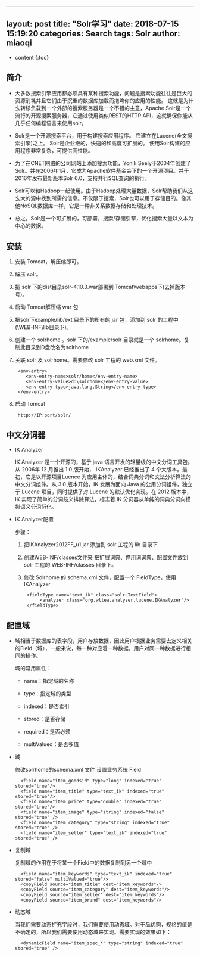 
---
layout: post
title:  "Solr学习"
date:   2018-07-15 15:19:20
categories: Search
tags: Solr
author: miaoqi
---

* content
{:toc}

## 简介

* 大多数搜索引擎应用都必须具有某种搜索功能，问题是搜索功能往往是巨大的资源消耗并且它们由于沉重的数据库加载而拖垮你的应用的性能。
这就是为什么转移负载到一个外部的搜索服务器是一个不错的主意，Apache Solr是一个流行的开源搜索服务器，它通过使用类似REST的HTTP API，这就确保你能从几乎任何编程语言来使用solr。

* Solr是一个开源搜索平台，用于构建搜索应用程序。 它建立在Lucene(全文搜索引擎)之上。 Solr是企业级的，快速的和高度可扩展的。 使用Solr构建的应用程序非常复杂，可提供高性能。

* 为了在CNET网络的公司网站上添加搜索功能，Yonik Seely于2004年创建了Solr。并在2006年1月，它成为Apache软件基金会下的一个开源项目。并于2016年发布最新版本Solr 6.0，支持并行SQL查询的执行。

* Solr可以和Hadoop一起使用。由于Hadoop处理大量数据，Solr帮助我们从这么大的源中找到所需的信息。不仅限于搜索，Solr也可以用于存储目的。像其他NoSQL数据库一样，它是一种非关系数据存储和处理技术。

* 总之，Solr是一个可扩展的，可部署，搜索/存储引擎，优化搜索大量以文本为中心的数据。

## 安装

1. 安装 Tomcat，解压缩即可。

1. 解压 solr。

1. 把 solr 下的dist目录solr-4.10.3.war部署到 Tomcat\webapps下(去掉版本号)。

1. 启动 Tomcat解压缩 war 包

1. 把solr下example/lib/ext 目录下的所有的 jar 包，添加到 solr 的工程中(\WEB-INF\lib目录下)。

1. 创建一个 solrhome 。solr 下的/example/solr 目录就是一个 solrhome。复制此目录到D盘改名为solrhome  

1. 关联 solr 及 solrhome。需要修改 solr 工程的 web.xml 文件。
        
        <env-entry>
           <env-entry-name>solr/home</env-entry-name>
           <env-entry-value>d:\solrhome</env-entry-value>
           <env-entry-type>java.lang.String</env-entry-type>
        </env-entry>
    
1. 启动 Tomcat

        http://IP:port/solr/

## 中文分词器

* IK Analyzer

    IK Analyzer 是一个开源的，基亍 java 语言开发的轻量级的中文分词工具包。从 2006年 12 月推出 1.0 版开始， IKAnalyzer 已经推出了 4 个大版本。最初，它是以开源项目Luence 为应用主体的，结合词典分词和文法分析算法的中文分词组件。从 3.0 版本开始，IK 发展为面向 Java 的公用分词组件，独立亍 Lucene 项目，同时提供了对 Lucene 的默认优化实现。在 2012 版本中，IK 实现了简单的分词歧义排除算法，标志着 IK 分词器从单纯的词典分词向模拟语义分词衍化。

* IK Analyzer配置

    步骤：

    1. 把IKAnalyzer2012FF_u1.jar 添加到 solr 工程的 lib 目录下

    1. 创建WEB-INF/classes文件夹  把扩展词典、停用词词典、配置文件放到 solr 工程的 WEB-INF/classes 目录下。

    1. 修改 Solrhome 的 schema.xml 文件，配置一个 FieldType，使用 IKAnalyzer
        
            <fieldType name="text_ik" class="solr.TextField">
                 <analyzer class="org.wltea.analyzer.lucene.IKAnalyzer"/>
            </fieldType>

## 配置域

* 域相当于数据库的表字段，用户存放数据，因此用户根据业务需要去定义相关的Field（域），一般来说，每一种对应着一种数据，用户对同一种数据进行相同的操作。

    域的常用属性：
    
    * name：指定域的名称

    * type：指定域的类型

    * indexed：是否索引

    * stored：是否存储

    * required：是否必须

    * multiValued：是否多值

* 域

    修改solrhome的schema.xml 文件  设置业务系统 Field

        <field name="item_goodsid" type="long" indexed="true" stored="true"/>
        <field name="item_title" type="text_ik" indexed="true" stored="true"/>
        <field name="item_price" type="double" indexed="true" stored="true"/>
        <field name="item_image" type="string" indexed="false" stored="true" />
        <field name="item_category" type="string" indexed="true" stored="true" />
        <field name="item_seller" type="text_ik" indexed="true" stored="true" />

* 复制域

    复制域的作用在于将某一个Field中的数据复制到另一个域中

        <field name="item_keywords" type="text_ik" indexed="true" stored="false" multiValued="true"/>
        <copyField source="item_title" dest="item_keywords"/>
        <copyField source="item_category" dest="item_keywords"/>
        <copyField source="item_seller" dest="item_keywords"/>
        <copyField source="item_brand" dest="item_keywords"/>

* 动态域

    当我们需要动态扩充字段时，我们需要使用动态域。对于品优购，规格的值是不确定的，所以我们需要使用动态域来实现。需要实现的效果如下：

        <dynamicField name="item_spec_*" type="string" indexed="true" stored="true" />	





